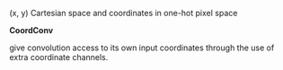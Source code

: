 (x, y) Cartesian space and coordinates in one-hot pixel space



**CoordConv**



give convolution access to its own input coordinates through the use of extra coordinate channels.







